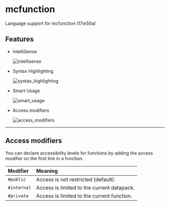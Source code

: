 # mcfunction

Language support for mcfunction (17w50a)

## Features

- IntelliSense

  ![intellisense](https://raw.githubusercontent.com/intsuc/mcfunction-ss/master/images/intellisense.png)

- Syntax Highlighting

  ![syntax_highlighting](https://raw.githubusercontent.com/intsuc/mcfunction-ss/master/images/syntax_highlight.png)

- Smart Usage

  ![smart_usage](https://raw.githubusercontent.com/intsuc/mcfunction-ss/master/images/smart_usage.png)

- Access modifiers

  ![access_modifiers](https://raw.githubusercontent.com/intsuc/mcfunction-ss/master/images/access_modifiers.png)

----------

## Access modifiers

You can declare accessibility levels for functions by adding the access modifier on the first line in a function.

| Modifier    | Meaning                                    |
| :---------- | :----------------------------------------- |
| `#public`   | Access is not restricted (default).        |
| `#internal` | Access is limited to the current datapack. |
| `#private`  | Access is limited to the current function. |